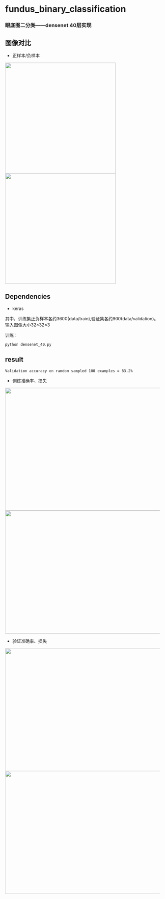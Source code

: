 # fundus_binary_classification
### 眼底图二分类——densenet 40层实现

## 图像对比
* 正样本/负样本

<img src="https://github.com/jiangyiqiao/fundus_binary_classification/blob/master/results/Figure_good.jpeg" width="360" height="360"/> <img src="https://github.com/jiangyiqiao/fundus_binary_classification/blob/master/results/Figure_bad.jpeg" width="360" height="360" /> 


## Dependencies
* keras

 
其中，训练集正负样本各约3600(data/train),验证集各约900(data/validation)。输入图像大小32×32×3

训练：

    python densenet_40.py



## result
    Validation accuracy on random sampled 100 examples = 83.2%
* 训练准确率、损失

<img src="https://github.com/jiangyiqiao/fundus_densenet40_binary_classification/blob/master/results/keras40_valacc.png" width="1000" height="400"/> <img src="https://github.com/jiangyiqiao/fundus_densenet40_binary_classification/blob/master/results/keras40_loss.png" width="1000" height="400"/> 

* 验证准确率、损失

<img src="https://github.com/jiangyiqiao/fundus_densenet40_binary_classification/blob/master/results/keras40_valacc.png" width="1000" height="400"/> <img src="https://github.com/jiangyiqiao/fundus_densenet40_binary_classification/blob/master/results/keras40_valloss.png" width="1000" height="400"/> 


